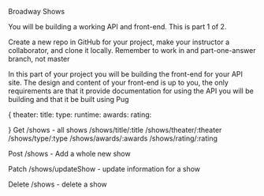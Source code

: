 Broadway Shows

You will be building a working API and front-end. This is part 1 of 2.

Create a new repo in GitHub for your project, make your instructor a collaborator, and clone it locally. Remember to work in and part-one-answer branch, not master

In this part of your project you will be building the front-end for your API site. The design and content of your front-end is up to you, the only requirements are that it provide documentation for using the API you will be building and that it be built using Pug

{
    theater:
    title: 
    type:
    runtime:
    awards:
    rating:

}
Get
/shows - all shows
/shows/title/:title
/shows/theater/:theater
/shows/type/:type
/shows/awards/:awards
/shows/rating/:rating

Post
/shows - Add a whole new show

Patch
/shows/updateShow - update information for a show

Delete
/shows - delete a show
